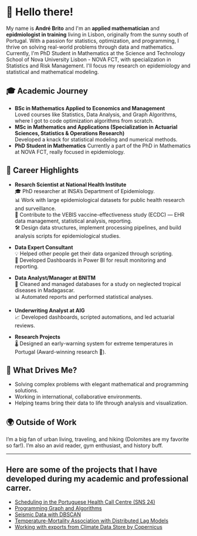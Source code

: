 # 👋 Hello there!

My name is **André Brito** and I'm an **applied mathematician** and **epidmiologist in training** living in Lisbon, originally from the sunny south of Portugal. With a passion for statistics, optimization, and programming, I thrive on solving real-world problems through data and mathematics. Currently, I'm PhD Student in Mathematics at the Science and Technology School of Nova University Lisbon - NOVA FCT, with specialization in Statistics and Risk Management. I'll focus my research on epidemiology and statistical and mathematical modeling.

## 🎓 Academic Journey
- **BSc in Mathematics Applied to Economics and Management**  
  Loved courses like Statistics, Data Analysis, and Graph Algorithms, where I got to code optimization algorithms from scratch.  
- **MSc in Mathematics and Applications (Specialization in Actuarial Sciences, Statistics & Operations Research)**  
  Developed a knack for statistical modeling and numerical methods.
- **PhD Student in Mathematics**
  Currently a part of the PhD in Mathematics at NOVA FCT, really focused in epidemiology.

## 🧪 Career Highlights
- **Resarch Scientist at National Health Institute**  
  🎓 PhD researcher at INSA’s Department of Epidemiology.  
  📊 Work with large epidemiological datasets for public health research and surveillance.  
  💉 Contribute to the VEBIS vaccine-effectiveness study (ECDC) — EHR data management, statistical analysis, reporting.  
  🛠️ Design data structures, implement processing pipelines, and build analysis scripts for epidemiological studies.  

- **Data Expert Consultant**  
  💡 Helped other people get their data organized through scripting.  
  🎯 Developed Dashboards in Power BI for result monitoring and reporting.  
- **Data Analyst/Manager at BNITM**  
  🦠 Cleaned and managed databases for a study on neglected tropical diseases in Madagascar.  
  📊 Automated reports and performed statistical analyses.  
- **Underwriting Analyst at AIG**  
  📈 Developed dashboards, scripted automations, and led actuarial reviews.  
- **Research Projects**  
  🌡 Designed an early-warning system for extreme temperatures in Portugal (Award-winning research 🎉).

## 🌟 What Drives Me?
- Solving complex problems with elegant mathematical and programming solutions.  
- Working in international, collaborative environments.  
- Helping teams bring their data to life through analysis and visualization.

## 🌍 Outside of Work
I’m a big fan of urban living, traveling, and hiking (Dolomites are my favorite so far!). I’m also an avid reader, gym enthusiast, and history buff.

---

## Here are some of the projects that I have developed during my academic and professional carrer.

  - [Scheduling in the Portuguese Health Call Centre (SNS 24)](https://github.com/andrebrito0/Scheduling-in-a-Health-Call-Centre)
  - [Programming Graph and Algorithms](https://github.com/andrebrito0/graphs_and_algorithms/tree/main)
  - [Seismic Data with DBSCAN](https://github.com/andrebrito0/dbscan_seismic_data)
  - [Temperature-Mortality Association with Distributed Lag Models](https://github.com/andrebrito0/dlm)
  - [Working with exports from Climate Data Store by Copernicus](https://github.com/andrebrito0/climate_data_store)



